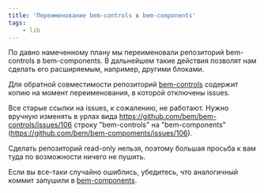```yaml
---
title: 'Переименование bem-controls в bem-components'
tags:
    - lib
---
```


По давно намеченному плану мы переименовали репозиторий bem-controls в bem-components. В дальнейшем такие действия позволят нам сделать его расширяемым, например, другими блоками.

Для обратной совместимости репозиторий [bem-controls](https://github.com/bem/bem-controls/) содержит копию на момент 
переименования, в которой отключены issues.

Все старые ссылки на issues, к сожалению, не работают. Нужно вручную изменять в урлах вида
https://github.com/bem/bem-controls/issues/106 строку "bem-controls" на "bem-components" 
(https://github.com/bem/bem-compoments/issues/106).

Сделать репозиторий read-only нельзя, поэтому большая просьба к вам туда по возможности ничего не пушить.

Если вы все-таки случайно ошиблись, убедитесь, что аналогичный коммит запушили в [bem-components](https://github.com/bem/bem-components/).
